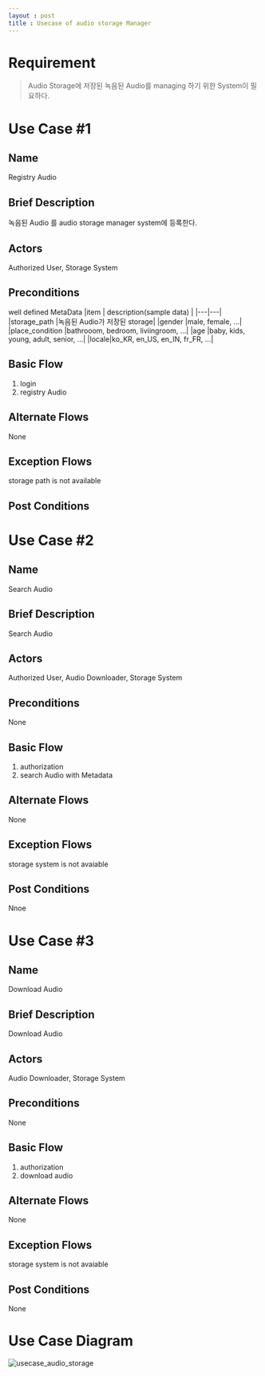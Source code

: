 ```yaml
---
layout : post
title : Usecase of audio storage Manager
---
```


# Requirement
> Audio Storage에 저장된 녹음된 Audio를 managing 하기 위한 System이 필요하다.
 
# Use Case #1
## Name
Registry Audio
## Brief Description
녹음된 Audio 를 audio storage manager system에 등록한다.
## Actors
Authorized User, Storage System
## Preconditions
well defined MetaData 
|item   | description(sample data)  |
|---|---|
|storage_path |녹음된 Audio가 저장된 storage|
|gender |male, female, ...|
|place_condition |bathrooom, bedroom, liviingroom, ...|
|age |baby, kids, young, adult, senior, ...|
|locale|ko_KR, en_US, en_IN, fr_FR, ...|
## Basic Flow
1. login
2. registry Audio
## Alternate Flows
None
## Exception Flows
storage path is not available
## Post Conditions

# Use Case #2
## Name
Search Audio
## Brief Description
Search Audio
## Actors
Authorized User, Audio Downloader, Storage System
## Preconditions
None
## Basic Flow
1. authorization
2. search Audio with Metadata
## Alternate Flows
None
## Exception Flows
storage system is not avaiable
## Post Conditions
Nnoe

# Use Case #3
## Name
Download Audio
## Brief Description
Download Audio
## Actors
Audio Downloader, Storage System
## Preconditions
None
## Basic Flow
1. authorization
2. download audio
## Alternate Flows
None
## Exception Flows
storage system is not avaiable
## Post Conditions
None

# Use Case Diagram
![usecase_audio_storage](http://www.plantuml.com/plantuml/proxy?cache=no&src=https://raw.githubusercontent.com/chaehwanli/chaehwanli.github.io/gh-pages/plantuml/usecase_audio_storage_manager.iuml)
